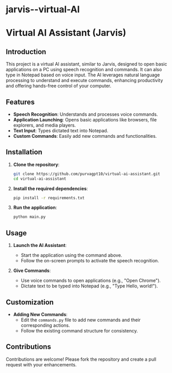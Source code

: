 # jarvis--virtual-AI
# Virtual AI Assistant (Jarvis)

## Introduction
This project is a virtual AI assistant, similar to Jarvis, designed to open basic applications on a PC using speech recognition and commands. It can also type in Notepad based on voice input. The AI leverages natural language processing to understand and execute commands, enhancing productivity and offering hands-free control of your computer.

## Features
- **Speech Recognition**: Understands and processes voice commands.
- **Application Launching**: Opens basic applications like browsers, file explorers, and media players.
- **Text Input**: Types dictated text into Notepad.
- **Custom Commands**: Easily add new commands and functionalities.

## Installation
1. **Clone the repository**:
    ```bash
    git clone https://github.com/purvagpt10/virtual-ai-assistant.git
    cd virtual-ai-assistant
    ```

2. **Install the required dependencies**:
    ```bash
    pip install -r requirements.txt
    ```

3. **Run the application**:
    ```bash
    python main.py
    ```

## Usage
1. **Launch the AI Assistant**:
    - Start the application using the command above.
    - Follow the on-screen prompts to activate the speech recognition.

2. **Give Commands**:
    - Use voice commands to open applications (e.g., "Open Chrome").
    - Dictate text to be typed into Notepad (e.g., "Type Hello, world!").

## Customization
- **Adding New Commands**:
    - Edit the `commands.py` file to add new commands and their corresponding actions.
    - Follow the existing command structure for consistency.

## Contributions
Contributions are welcome! Please fork the repository and create a pull request with your enhancements.



